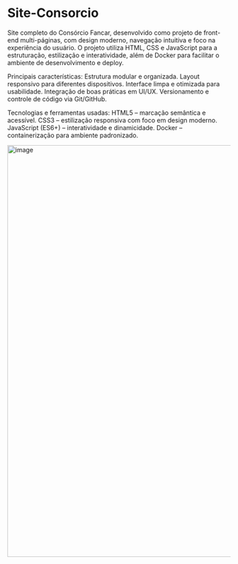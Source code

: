 # Site-Consorcio
Site completo do Consórcio Fancar, desenvolvido como projeto de front-end multi-páginas, com design moderno, navegação intuitiva e foco na experiência do usuário. O projeto utiliza HTML, CSS e JavaScript para a estruturação, estilização e interatividade, além de Docker para facilitar o ambiente de desenvolvimento e deploy.

Principais características:
Estrutura modular e organizada.
Layout responsivo para diferentes dispositivos.
Interface limpa e otimizada para usabilidade.
Integração de boas práticas em UI/UX.
Versionamento e controle de código via Git/GitHub.

Tecnologias e ferramentas usadas:
HTML5 – marcação semântica e acessível.
CSS3 – estilização responsiva com foco em design moderno.
JavaScript (ES6+) – interatividade e dinamicidade.
Docker – containerização para ambiente padronizado.

<img width="1903" height="931" alt="image" src="https://github.com/user-attachments/assets/8e06629c-b60a-4b8d-beef-6678f20a5ab1" />
